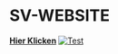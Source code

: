 # **SV-WEBSITE**
**[Hier Klicken](https://svchange.de)**
[![Test](https://svchange.de/Bilder/Website1.jpg)](https://svchange.de "Test")
